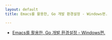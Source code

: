 ```yaml
---
layout: default
title: Emacs를 활용한, Go 개발 환경설정 - Windows편.

---
```



* [Emacs를 활용한, Go 개발 환경설정 - Windows편.](go-emacs-win)
